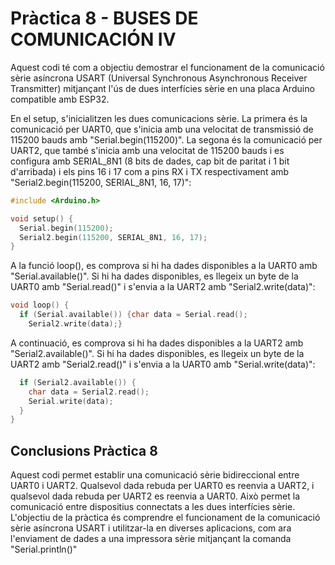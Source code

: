 # Pràctica 8 - BUSES DE COMUNICACIÓN IV

Aquest codi té com a objectiu demostrar el funcionament de la comunicació sèrie asíncrona USART (Universal Synchronous Asynchronous Receiver Transmitter) mitjançant l'ús de dues interfícies sèrie en una placa Arduino compatible amb ESP32.

En el setup, s'inicialitzen les dues comunicacions sèrie. La primera és la comunicació per UART0, que s'inicia amb una velocitat de transmissió de 115200 bauds amb "Serial.begin(115200)". La segona és la comunicació per UART2, que també s'inicia amb una velocitat de 115200 bauds i es configura amb SERIAL_8N1 (8 bits de dades, cap bit de paritat i 1 bit d'arribada) i els pins 16 i 17 com a pins RX i TX respectivament amb "Serial2.begin(115200, SERIAL_8N1, 16, 17)":
```cpp 
#include <Arduino.h>

void setup() {
  Serial.begin(115200);
  Serial2.begin(115200, SERIAL_8N1, 16, 17);
}
```

A la funció loop(), es comprova si hi ha dades disponibles a la UART0 amb "Serial.available()". Si hi ha dades disponibles, es llegeix un byte de la UART0 amb "Serial.read()" i s'envia a la UART2 amb "Serial2.write(data)":
```cpp 
void loop() {
  if (Serial.available()) {char data = Serial.read(); 
    Serial2.write(data);}
```
A continuació, es comprova si hi ha dades disponibles a la UART2 amb "Serial2.available()". Si hi ha dades disponibles, es llegeix un byte de la UART2 amb "Serial2.read()" i s'envia a la UART0 amb "Serial.write(data)":
```cpp 
  if (Serial2.available()) {
    char data = Serial2.read(); 
    Serial.write(data); 
  }
}
```
## Conclusions Pràctica 8

Aquest codi permet establir una comunicació sèrie bidireccional entre UART0 i UART2. Qualsevol dada rebuda per UART0 es reenvia a UART2, i qualsevol dada rebuda per UART2 es reenvia a UART0. Això permet la comunicació entre dispositius connectats a les dues interfícies sèrie. L'objectiu de la pràctica és comprendre el funcionament de la comunicació sèrie asíncrona USART i utilitzar-la en diverses aplicacions, com ara l'enviament de dades a una impressora sèrie mitjançant la comanda "Serial.println()"

